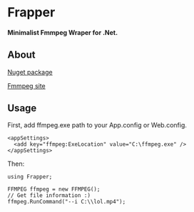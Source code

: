 # Frapper 

#### Minimalist Fmmpeg Wraper for .Net.

## About

[Nuget package](https://www.nuget.org/packages/Frapper)

[Fmmpeg site](http://www.ffmpeg.org/)

## Usage

First, add ffmpeg.exe path to your App.config or Web.config.

    <appSettings>
      <add key="ffmpeg:ExeLocation" value="C:\ffmpeg.exe" />
    </appSettings>

Then:

    using Frapper;

    FFMPEG ffmpeg = new FFMPEG();
    // Get file information :)
    ffmpeg.RunCommand("--i C:\\lol.mp4");

